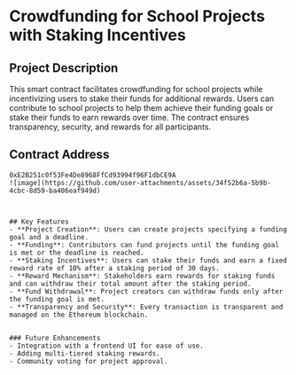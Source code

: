 # Crowdfunding for School Projects with Staking Incentives

## Project Description
This smart contract facilitates crowdfunding for school projects while incentivizing users to stake their funds for additional rewards. Users can contribute to school projects to help them achieve their funding goals or stake their funds to earn rewards over time. The contract ensures transparency, security, and rewards for all participants.

## Contract Address
```
0xE2B251c0f53Fe4De8968FfCd93994f96F1dbCE9A
![image](https://github.com/user-attachments/assets/34f52b6a-5b9b-4cbc-8d59-ba406eaf949d)



## Key Features
- **Project Creation**: Users can create projects specifying a funding goal and a deadline.
- **Funding**: Contributors can fund projects until the funding goal is met or the deadline is reached.
- **Staking Incentives**: Users can stake their funds and earn a fixed reward rate of 10% after a staking period of 30 days.
- **Reward Mechanism**: Stakeholders earn rewards for staking funds and can withdraw their total amount after the staking period.
- **Fund Withdrawal**: Project creators can withdraw funds only after the funding goal is met.
- **Transparency and Security**: Every transaction is transparent and managed on the Ethereum blockchain.


### Future Enhancements
- Integration with a frontend UI for ease of use.
- Adding multi-tiered staking rewards.
- Community voting for project approval.
